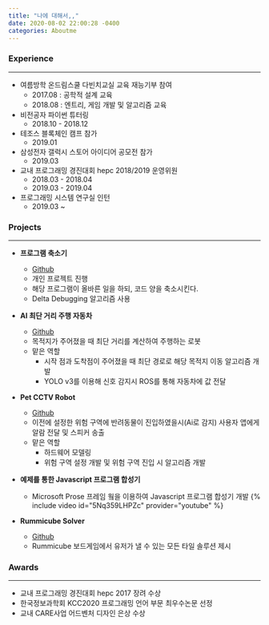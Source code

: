 ```yaml
---
title: "나에 대해서,,"
date: 2020-08-02 22:00:28 -0400
categories: Aboutme
---
```


### Experience
***

- 여름방학 온드림스쿨 다빈치교실 교육 재능기부 참여 
    - 2017.08 : 공학적 설계 교육
    - 2018.08 : 엔트리, 게임 개발 및 알고리즘 교육
- 비전공자 파이썬 튜터링
    - 2018.10 - 2018.12
- 테조스 블록체인 캠프 참가 
    - 2019.01 
- 삼성전자 갤럭시 스토어 아이디어 공모전 참가
    - 2019.03
- 교내 프로그래밍 경진대회 hepc 2018/2019 운영위원
    - 2018.03 - 2018.04
    - 2019.03 - 2019.04
- 프로그래밍 시스템 연구실 인턴
    - 2019.03 ~

### Projects
***
- **프로그램 축소기**
    - [Github](https://github.com/happyOBO/code_reducer)
    - 개인 프로젝트 진행
    - 해당 프로그램이 올바른 일을 하되, 코드 양을 축소시킨다.
    - Delta Debugging 알고리즘 사용

- **AI 최단 거리 주행 자동차**
    - [Github](https://github.com/happyOBO/Autonomous_driving)
    - 목적지가 주어졌을 때 최단 거리를 계산하여 주행하는 로봇
    - 맡은 역할
        - 시작 점과 도착점이 주어졌을 때 최단 경로로 해당 목적지 이동 알고리즘 개발
        - YOLO v3를 이용해 신호 감지시 ROS를 통해 자동차에 값 전달
    
- **Pet CCTV Robot**
    - [Github](https://github.com/ChaeLinYeo/Pet-CCTV-Robot)
    - 이전에 설정한 위험 구역에 반려동물이 진입하였을시(Ai로 감지) 사용자 앱에게 알람 전달 및 스피커 송출
    - 맡은 역할
        - 하드웨어 모델링
        - 위험 구역 설정 개발 및 위험 구역 진입 시 알고리즘 개발

- **예제를 통한 Javascript 프로그램 합성기**
    - Microsoft Prose 프레임 웤을 이용하여 Javascript 프로그램 합성기 개발
    {% include video id="5Nq359LHPZc" provider="youtube" %}

- **Rummicube Solver**
    - [Github](https://github.com/happyOBO/rummicube_solver)
    - Rummicube 보드게임에서 유저가 낼 수 있는 모든 타일 솔루션 제시

### Awards
***
- 교내 프로그래밍 경진대회 hepc 2017 장려 수상
- 한국정보과학회 KCC2020 프로그래밍 언어 부문 최우수논문 선정
- 교내 CARE사업 어드벤처 디자인 은상 수상
